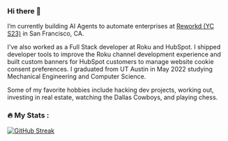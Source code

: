 ### Hi there 👋

I’m currently building AI Agents to automate enterprises at [Reworkd (YC S23)](https://reworkd.ai/) in San Francisco, CA.

I've also worked as a Full Stack developer at Roku and HubSpot. I shipped developer tools to improve the Roku channel development experience and built custom banners for HubSpot customers to manage website cookie consent preferences. I graduated from UT Austin in May 2022 studying Mechanical Engineering and Computer Science.

Some of my favorite hobbies include hacking dev projects, working out, investing in real estate, watching the Dallas Cowboys, and playing chess.

### :fire: My Stats :
[![GitHub Streak](https://github-readme-streak-stats.herokuapp.com?user=shahrishabh7&theme=dark)](https://git.io/streak-stats)
